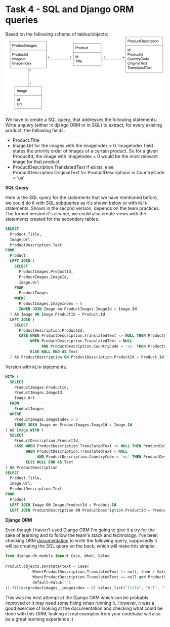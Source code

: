 # Task 4 - SQL and Django ORM queries
Based on the following schema of tables/objects:
![schema](schema.png)

We have to create a SQL query, that addresses the following statements:
Write a query (either in django ORM or in SQL) to extract, for every existing
product, the following fields:
- Product.Title
- Image.Url for the images with the ImageIndex = 0.
ImageIndex field states the priority order of images of a certain product.
So for a given ProductId, the image with ImageIndex = 0 would be the
most relevant image for that product
- ProductDescription.TranslatedText if exists, else
ProductDescription.OriginalText for ProductDescriptions in CountryCode =
‘us’


**SQL Query**

Here is the SQL query for the statements that we have mentioned before, we could do it with 
SQL subqueries as it's shown below or with `WITH` statements. Shown in the second version, depends on the team practices. 
The former version it's cleaner, we could also create views with the statements created for the secondary tables.
```SQL
SELECT 
  Product.Title, 
  Image.Url, 
  ProductDescription.Text 
FROM 
  Product 
  LEFT JOIN (
    SELECT 
      ProductImages.ProductId, 
      ProductImages.ImageId, 
      Image.Url 
    FROM 
      ProductImages 
    WHERE 
      ProductImages.ImageIndex = 0 
      INNER JOIN Image on ProductImages.ImageId = Image.Id
  ) AS Image ON Image.ProductId = Product.Id 
  LEFT JOIN (
    SELECT 
      ProductDescription.ProductId, 
      CASE WHEN ProductDescription.TranslatedText <> NULL THEN ProductDescription.TranslatedText
           WHEN ProductDescription.TranslatedText = NULL 
                AND ProductDescription.CountryCode = 'us' THEN ProductDescription.OriginalText 
           ELSE NULL END AS Text
  ) AS ProductDescription ON ProductDescription.ProductId = Product.Id
```

Version with `WITH` statements.
```SQL
WITH (
  SELECT 
    ProductImages.ProductId, 
    ProductImages.ImageId, 
    Image.Url 
  FROM 
    ProductImages 
  WHERE 
    ProductImages.ImageIndex = 0 
    INNER JOIN Image on ProductImages.ImageId = Image.Id
) AS Image WITH (
  SELECT 
    ProductDescription.ProductId, 
    CASE WHEN ProductDescription.TranslatedText <> NULL THEN ProductDescription.TranslatedText
         WHEN ProductDescription.TranslatedText = NULL 
              AND ProductDescription.CountryCode = 'us' THEN ProductDescription.OriginalText
         ELSE NULL END AS Text
) AS ProductDescription 
SELECT 
  Product.Title, 
  Image.Url, 
  ProductDescription.Text 
FROM 
  Product 
  LEFT JOIN Image ON Image.ProductId = Product.Id 
  LEFT JOIN ProductDescription ON ProductDescription.ProductId = Product.Id
```

**Django ORM**

Even though I haven't used Django ORM I'm going to give it a try for the sake of learning and to follow
the team's stack and technology. I've been checking ORM [documentation](https://docs.djangoproject.com/en/4.2/topics/db/queries/) to write the following query,
supposedly it will be creating the SQL query on the back, which will make this simpler.

```Python
from django.db.models import Case, When, Value

Product.objects.annotate(text = Case(
            When(ProductDescription.TranslatedText != null, then = Value(ProductDescription.TranslatedText)),
            When(ProductDescription.TranslatedText == null and ProductDescription.CountryCode == 'us', then = Value(ProductDescription.OriginalText)),
            default=Value('')
)).filter(productimages__imageindex = 0).values_list("Title", "Url", "text")
```

This was my best attempt at the Django ORM which can be probably improved or it may need some fixing when running it. However,
it was a good exercise of looking at the documentation and checking what could be done with this ORM, looking at real examples from
your codebase will also be a great learning experience :)